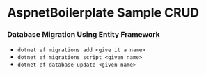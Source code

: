 # AspnetBoilerplate Sample CRUD

### Database Migration Using Entity Framework

* `dotnet ef migrations add <give it a name>`
* `dotnet ef migrations script <given name>`
* `dotnet ef database update <given name>`
